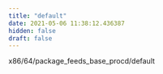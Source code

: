 ```yaml
---
title: "default"
date: 2021-05-06 11:38:12.436387
hidden: false
draft: false
---
```


x86/64/package_feeds_base_procd/default

